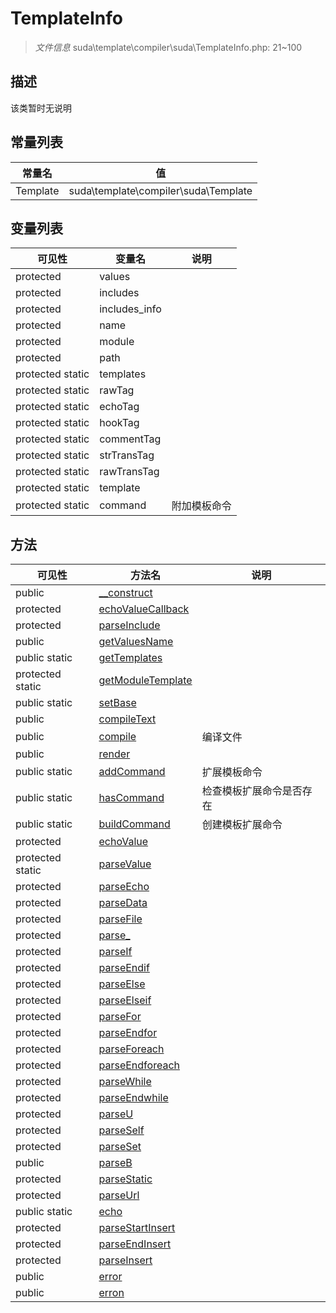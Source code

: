 #  TemplateInfo 

> *文件信息* suda\template\compiler\suda\TemplateInfo.php: 21~100



## 描述

该类暂时无说明


## 常量列表
| 常量名  |  值|
|--------|----|
|Template | suda\template\compiler\suda\Template | 





## 变量列表
| 可见性 |  变量名   | 说明 |
|--------|----|------|
| protected   | values | | 
| protected   | includes | | 
| protected   | includes_info | | 
| protected   | name | | 
| protected   | module | | 
| protected   | path | | 
| protected static  | templates | | 
| protected static  | rawTag | | 
| protected static  | echoTag | | 
| protected static  | hookTag | | 
| protected static  | commentTag | | 
| protected static  | strTransTag | | 
| protected static  | rawTransTag | | 
| protected static  | template | | 
| protected static  | command | 附加模板命令| 



## 方法


| 可见性 | 方法名 | 说明 |
|--------|-------|------|
| public |[__construct](TemplateInfo/__construct.md) |  |
| protected |[echoValueCallback](TemplateInfo/echoValueCallback.md) |  |
| protected |[parseInclude](TemplateInfo/parseInclude.md) |  |
| public |[getValuesName](TemplateInfo/getValuesName.md) |  |
| public static|[getTemplates](TemplateInfo/getTemplates.md) |  |
| protected static|[getModuleTemplate](TemplateInfo/getModuleTemplate.md) |  |
| public static|[setBase](TemplateInfo/setBase.md) |  |
| public |[compileText](TemplateInfo/compileText.md) |  |
| public |[compile](TemplateInfo/compile.md) | 编译文件 |
| public |[render](TemplateInfo/render.md) |  |
| public static|[addCommand](TemplateInfo/addCommand.md) | 扩展模板命令 |
| public static|[hasCommand](TemplateInfo/hasCommand.md) | 检查模板扩展命令是否存在 |
| public static|[buildCommand](TemplateInfo/buildCommand.md) | 创建模板扩展命令 |
| protected |[echoValue](TemplateInfo/echoValue.md) |  |
| protected static|[parseValue](TemplateInfo/parseValue.md) |  |
| protected |[parseEcho](TemplateInfo/parseEcho.md) |  |
| protected |[parseData](TemplateInfo/parseData.md) |  |
| protected |[parseFile](TemplateInfo/parseFile.md) |  |
| protected |[parse_](TemplateInfo/parse_.md) |  |
| protected |[parseIf](TemplateInfo/parseIf.md) |  |
| protected |[parseEndif](TemplateInfo/parseEndif.md) |  |
| protected |[parseElse](TemplateInfo/parseElse.md) |  |
| protected |[parseElseif](TemplateInfo/parseElseif.md) |  |
| protected |[parseFor](TemplateInfo/parseFor.md) |  |
| protected |[parseEndfor](TemplateInfo/parseEndfor.md) |  |
| protected |[parseForeach](TemplateInfo/parseForeach.md) |  |
| protected |[parseEndforeach](TemplateInfo/parseEndforeach.md) |  |
| protected |[parseWhile](TemplateInfo/parseWhile.md) |  |
| protected |[parseEndwhile](TemplateInfo/parseEndwhile.md) |  |
| protected |[parseU](TemplateInfo/parseU.md) |  |
| protected |[parseSelf](TemplateInfo/parseSelf.md) |  |
| protected |[parseSet](TemplateInfo/parseSet.md) |  |
| public |[parseB](TemplateInfo/parseB.md) |  |
| protected |[parseStatic](TemplateInfo/parseStatic.md) |  |
| protected |[parseUrl](TemplateInfo/parseUrl.md) |  |
| public static|[echo](TemplateInfo/echo.md) |  |
| protected |[parseStartInsert](TemplateInfo/parseStartInsert.md) |  |
| protected |[parseEndInsert](TemplateInfo/parseEndInsert.md) |  |
| protected |[parseInsert](TemplateInfo/parseInsert.md) |  |
| public |[error](TemplateInfo/error.md) |  |
| public |[erron](TemplateInfo/erron.md) |  |
